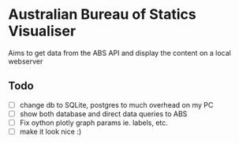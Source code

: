 # Australian Bureau of Statics Visualiser

Aims to get data from the ABS API and display the content on a local webserver


## Todo

- [ ] change db to SQLite, postgres to much overhead on my PC
- [ ] show both database and direct data queries to ABS
- [ ] Fix oython plotly graph params ie. labels, etc.
- [ ] make it look nice :)
